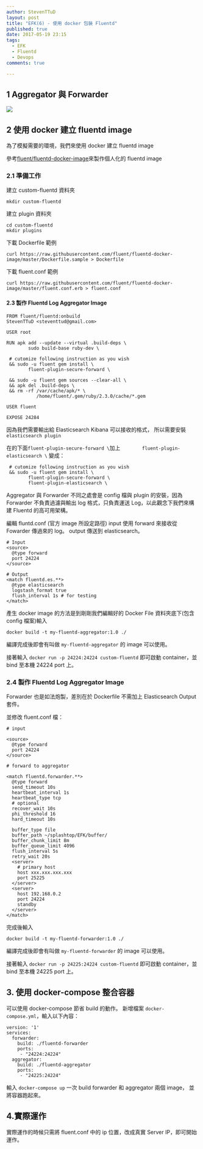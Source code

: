 ```yaml
---
author: StevenTTuD
layout: post
title: "EFK(6) - 使用 docker 包裝 Fluentd"
published: true
date: 2017-05-19 23:15
tags:
  - EFK
  - Fluentd
  - Devops
comments: true

---
```


## 1 Aggregator 與 Forwarder


![](https://lh3.googleusercontent.com/-ISAjtMLBHsQ/WSL5U_Aw87I/AAAAAAAAKzA/a5gcrr4jQ508MINa9Yy1aVR23CMFccYuwCHM/I/14954621237379.jpg)


## 2 使用 docker 建立 fluentd image

為了模擬需要的環境，我們來使用 docker 建立 fluentd image

參考[fluent/fluentd-docker-image](https://github.com/fluent/fluentd-docker-image)來製作個人化的 fluentd image

### 2.1 準備工作

建立 custom-fluentd 資料夾

```
mkdir custom-fluentd
```

建立 plugin 資料夾

```
cd custom-fluentd
mkdir plugins
```

下載 Dockerfile 範例

```
curl https://raw.githubusercontent.com/fluent/fluentd-docker-image/master/Dockerfile.sample > Dockerfile
```

下載 fluent.conf 範例

```
curl https://raw.githubusercontent.com/fluent/fluentd-docker-image/master/fluent.conf.erb > fluent.conf
```

#### 2.3 製作 Fluentd Log Aggregator Image

```
FROM fluent/fluentd:onbuild
StevenTTuD <steventtud@gmail.com>

USER root

RUN apk add --update --virtual .build-deps \
        sudo build-base ruby-dev \

 # cutomize following instruction as you wish
 && sudo -u fluent gem install \
        fluent-plugin-secure-forward \

 && sudo -u fluent gem sources --clear-all \
 && apk del .build-deps \
 && rm -rf /var/cache/apk/* \
           /home/fluent/.gem/ruby/2.3.0/cache/*.gem

USER fluent

EXPOSE 24284
```

因為我們需要輸出給 Elasticsearch Kibana 可以接收的格式，
所以需要安裝 `elasticsearch plugin`

在的下面`fluent-plugin-secure-forward \`加上`        fluent-plugin-elasticsearch \` 變成：

```
 # cutomize following instruction as you wish
 && sudo -u fluent gem install \
        fluent-plugin-secure-forward \
        fluent-plugin-elasticsearch \
```


Aggregator 與 Forwarder 不同之處會是 config 檔與 plugin 的安裝，因為 Forwarder 不負責過濾與輸出 log 格式，只負責運送 Log，以此觀念下我們來構建 Fluentd 的高可用架構。

編輯 fluntd.conf (官方 image 所設定路徑)
input 使用 forward 來接收從 Fowarder 傳過來的 log。
output 傳送到 elasticsearch。

```
# Input
<source>
  @type forward
  port 24224
</source>

# Output
<match fluentd.es.**>
  @type elasticsearch
  logstash_format true
  flush_interval 1s # for testing
</match>
```

產生 docker image 的方法是到剛剛我們編輯好的 Docker File 資料夾底下(包含 config 檔案)輸入

```
docker build -t my-fluentd-aggregator:1.0 ./
```

編譯完成後即會有叫做 `my-fluentd-aggregator` 的 image 可以使用。

接著輸入 `docker run -p 24224:24224 custom-fluentd` 即可啟動 container，並 bind 至本機 24224 port 上。

### 2.4 製作 Fluentd Log Aggregator Image

Forwarder 也是如法炮製，差別在於 Dockerfile 不需加上 Elasticsearch Output 套件。

並修改 fluent.conf 檔：

```
# input

<source>
  @type forward
  port 24224
</source>

# forward to aggregator

<match fluentd.forwarder.**>
  @type forward
  send_timeout 10s
  heartbeat_interval 1s
  heartbeat_type tcp
  # optional
  recover_wait 10s
  phi_threshold 16
  hard_timeout 10s

  buffer_type file
  buffer_path ~/splashtop/EFK/buffer/
  buffer_chunk_limit 8m
  buffer_queue_limit 4096
  flush_interval 5s
  retry_wait 20s
  <server>
    # primary host
    host xxx.xxx.xxx.xxx
    port 25225
  </server>
  <server>
    host 192.168.0.2
    port 24224
    standby
  </server>
</match>

```

完成後輸入

```
docker build -t my-fluentd-forwarder:1.0 ./
```

編譯完成後即會有叫做 `my-fluentd-forwarder` 的 image 可以使用。

接著輸入 `docker run -p 24225:24224 custom-fluentd` 即可啟動 container，並 bind 至本機 24225 port 上。

## 3. 使用 docker-compose 整合容器

可以使用 docker-compose 節省 build 的動作。
新增檔案 `docker-compose.yml`，輸入以下內容：

```
version: '1'
services:
  forwarder:
    build: ./fluentd-forwarder
    ports:
     - "24224:24224"
  aggregator:
    build: ./fluentd-aggregator
    ports:
     - "24225:24224"
```

輸入 `docker-compose up` 一次 build forwarder 和 aggregator 兩個 image，
並將容器跑起來。

## 4.實際運作

實際運作的時候只需將 fluent.conf 中的 ip 位置，改成真實 Server IP，即可開始運作。
